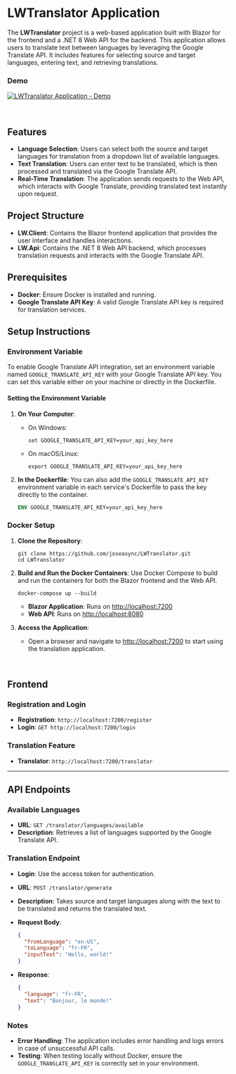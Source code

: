 # LWTranslator Application

The **LWTranslator** project is a web-based application built with Blazor for the frontend and a .NET 8 Web API for the backend. This application allows users to translate text between languages by leveraging the Google Translate API. It includes features for selecting source and target languages, entering text, and retrieving translations.

### Demo

[![LWTranslator Application - Demo](https://github.com/user-attachments/assets/a13c884c-907e-466c-8c9d-999b9642dda4)](https://youtu.be/9eljBy4wmnA)


<br>

## Features

- **Language Selection**: Users can select both the source and target languages for translation from a dropdown list of available languages.
- **Text Translation**: Users can enter text to be translated, which is then processed and translated via the Google Translate API.
- **Real-Time Translation**: The application sends requests to the Web API, which interacts with Google Translate, providing translated text instantly upon request.

## Project Structure

- **LW.Client**: Contains the Blazor frontend application that provides the user interface and handles interactions.
- **LW.Api**: Contains the .NET 8 Web API backend, which processes translation requests and interacts with the Google Translate API.

## Prerequisites

- **Docker**: Ensure Docker is installed and running.
- **Google Translate API Key**: A valid Google Translate API key is required for translation services.

## Setup Instructions

### Environment Variable

To enable Google Translate API integration, set an environment variable named `GOOGLE_TRANSLATE_API_KEY` with your Google Translate API key. You can set this variable either on your machine or directly in the Dockerfile.

#### Setting the Environment Variable

1. **On Your Computer**:
   - On Windows:
     ```shell
     set GOOGLE_TRANSLATE_API_KEY=your_api_key_here
     ```
   - On macOS/Linux:
     ```shell
     export GOOGLE_TRANSLATE_API_KEY=your_api_key_here
     ```

2. **In the Dockerfile**:
   You can also add the `GOOGLE_TRANSLATE_API_KEY` environment variable in each service's Dockerfile to pass the key directly to the container.

   ```dockerfile
   ENV GOOGLE_TRANSLATE_API_KEY=your_api_key_here
   ```

### Docker Setup

1. **Clone the Repository**:
   ```shell
   git clone https://github.com/joseasync/LWTranslator.git
   cd LWTranslator
   ```

2. **Build and Run the Docker Containers**:
   Use Docker Compose to build and run the containers for both the Blazor frontend and the Web API.

   ```shell
   docker-compose up --build
   ```

   - **Blazor Application**: Runs on [http://localhost:7200](http://localhost:7200)
   - **Web API**: Runs on [http://localhost:8080](http://localhost:8080)

3. **Access the Application**:
   - Open a browser and navigate to [http://localhost:7200](http://localhost:7200) to start using the translation application.

<br>



## Frontend

### Registration and Login

- **Registration**: `http://localhost:7200/register`
- **Login**: `GET http://localhost:7200/login`


### Translation Feature

- **Translator**: `http://localhost:7200/translator`

------

## API Endpoints

### Available Languages

- **URL**: `GET /translator/languages/available`
- **Description**: Retrieves a list of languages supported by the Google Translate API.


### Translation Endpoint

- **Login**: Use the access token for authentication.
- **URL**: `POST /translator/generate`
- **Description**: Takes source and target languages along with the text to be translated and returns the translated text.
- **Request Body**:
  ```json
  {
    "fromLanguage": "en-US",
    "toLanguage": "fr-FR",
    "inputText": "Hello, world!"
  }
  ```

- **Response**:
  ```json
  {
    "language": "fr-FR",
    "text": "Bonjour, le monde!"
  }
  ```

### Notes

- **Error Handling**: The application includes error handling and logs errors in case of unsuccessful API calls.
- **Testing**: When testing locally without Docker, ensure the `GOOGLE_TRANSLATE_API_KEY` is correctly set in your environment.
